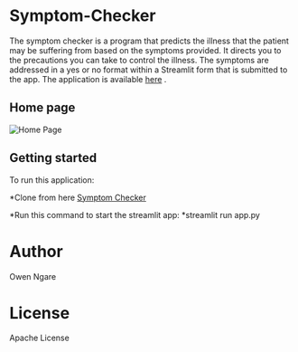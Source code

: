 # Symptom-Checker
The symptom checker is a program that predicts the illness that the patient may be suffering from based on the symptoms provided. It directs you to the precautions you can take to control the illness. The symptoms are addressed in a yes or no format within a Streamlit form that is submitted to the app. The application is available [here](https://symptom-checker-k4x5.onrender.com/)
.
## Home page ##
![Home Page](./media/Homepage.png)

## Getting started ##
To run this application:

*Clone from here [Symptom Checker](https://github.com/Ngaremaina/Symptom-Checker)

*Run this command to start the streamlit app: *streamlit run app.py

# Author #
Owen Ngare

# License #
Apache License
